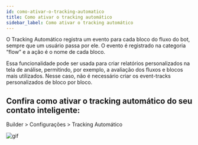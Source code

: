 ```yaml
---
id: como-ativar-o-tracking-automatico
title: Como ativar o tracking automático
sidebar_label: Como ativar o tracking automático
---
```


O Tracking Automático registra um evento para cada bloco do fluxo do bot, sempre que um usuário passa por ele.
O evento é registrado na categoria “flow” e a ação é o nome de cada bloco.

Essa funcionalidade pode ser usada para criar relatórios personalizados na tela de análise, permitindo, por exemplo, a avaliação dos fluxos e blocos mais utilizados.
Nesse caso, não é necessário criar os event-tracks personalizados de bloco por bloco.

## Confira como ativar o tracking automático do seu contato inteligente:

Builder > Configurações > Tracking Automático

![gif](/img/analytics/chatbase/como-ativar-o-tracking-automatico-02.gif)
